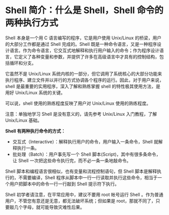 # Shell 简介：什么是 Shell，Shell 命令的两种执行方式

Shell 本身是一个用 C 语言编写的程序，它是用户使用 Unix/Linux 的桥梁，用户的大部分工作都是通过 Shell 完成的。Shell 既是一种命令语言，又是一种程序设计语言。作为命令语言，它交互式地解释和执行用户输入的命令；作为程序设计语言，它定义了各种变量和参数，并提供了许多在高级语言中才具有的控制结构，包括循环和分支。

它虽然不是 Unix/Linux 系统内核的一部分，但它调用了系统核心的大部分功能来执行程序、建立文件并以并行的方式协调各个程序的运行。因此，对于用户来说，shell 是最重要的实用程序，深入了解和熟练掌握 shell 的特性极其使用方法，是用好 Unix/Linux 系统的关键。

可以说，shell 使用的熟练程度反映了用户对 Unix/Linux 使用的熟练程度。

注意：单独地学习 Shell 是没有意义的，请先参考 Unix/Linux 入门教程，了解 Unix/Linux 基础。

**Shell 有两种执行命令的方式：**

*   交互式（Interactive）：解释执行用户的命令，用户输入一条命令，Shell 就解释执行一条。
*   批处理（Batch）：用户事先写一个 Shell 脚本(Script)，其中有很多条命令，让 Shell 一次把这些命令执行完，而不必一条一条地敲命令。

Shell 脚本和编程语言很相似，也有变量和流程控制语句，但 Shell 脚本是解释执行的，不需要编译，Shell 程序从脚本中一行一行读取并执行这些命令，相当于一个用户把脚本中的命令一行一行敲到 Shell 提示符下执行。

Shell 初学者请注意，在平常应用中，建议不要用 root 帐号运行 Shell 。作为普通用户，不管您有意还是无意，都无法破坏系统；但如果是 root，那就不同了，只要敲几个字母，就可能导致灾难性后果。